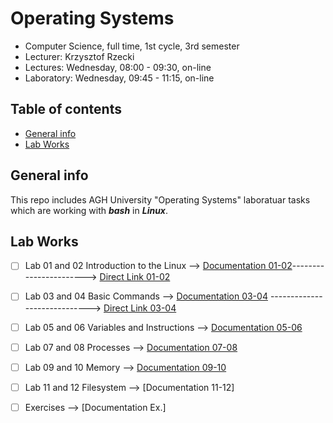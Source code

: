 # Operating Systems
- Computer Science, full time, 1st cycle, 3rd semester
- Lecturer: Krzysztof Rzecki
- Lectures: Wednesday, 08:00 - 09:30, on-line
- Laboratory: Wednesday, 09:45 - 11:15, on-line

## Table of contents
* [General info](#general-info)
* [Lab Works](#lab-works)


## General info
This repo includes AGH University "Operating Systems" laboratuar tasks which are working with **_bash_** in **_Linux_**.
	
## Lab Works 
- [ ] Lab 01 and 02 Introduction to the Linux  --> [Documentation 01-02](https://github.com/Kyleann/Operating-Systems/files/10022437/01.Introduction.and.Linux.installation.pdf)-----------------------> [Direct Link 01-02](https://github.com/Kyleann/Operating-Systems/blob/main/LAB01_02.md)
- [ ] Lab 03 and 04 Basic Commands --> [Documentation 03-04](https://github.com/Kyleann/Operating-Systems/files/10022441/02.Basic.commands.pdf) -----------------------------> [Direct Link 03-04](https://github.com/Kyleann/Operating-Systems/blob/main/LAB03_04.md)
- [ ] Lab 05 and 06 Variables and Instructions --> [Documentation 05-06](https://github.com/Kyleann/Operating-Systems/files/10022444/05.and.06.Variables.and.instructions.pdf)
- [ ] Lab 07 and 08 Processes --> [Documentation 07-08](https://github.com/Kyleann/Operating-Systems/files/10022445/07.and.08.Processes.pdf)
- [ ] Lab 09 and 10 Memory --> [Documentation 09-10](https://github.com/Kyleann/Operating-Systems/files/10022502/09.and.10.Memory.pdf)
- [ ] Lab 11 and 12 Filesystem  --> [Documentation 11-12]
- [ ] Exercises --> [Documentation Ex.] 









	

